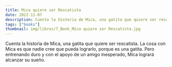 ```yaml
---
title: Mica quiere ser Rescatista
date: 2022-11-07
description: Cuenta la historia de Mica, una gatita que quiere ser rescatista.
tags: ["books"]
thumbnail: img/libros/7_Book_Mica quiere ser Rescatista.jpg
---
```


Cuenta la historia de Mica, una gatita que quiere ser rescatista. La cosa con Mica es que nadie cree que pueda lograrlo, porque es una gatita. Pero entrenando duro y con el apoyo de un amigo inesperado, Mica logrará alcanzar su sueño.
